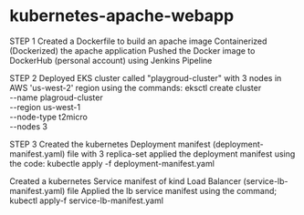 # kubernetes-apache-webapp

STEP 1
Created a Dockerfile to build an apache image
Containerized (Dockerized) the apache application
Pushed the Docker image to DockerHub (personal account) using Jenkins Pipeline

STEP 2
Deployed EKS cluster called "playgroud-cluster" with 3 nodes in AWS 'us-west-2' region
using the commands:
    eksctl create cluster \
    --name plagroud-cluster \
    --region us-west-1 \
    --node-type t2micro \
    --nodes 3

STEP 3
Created the kubernetes Deployment manifest (deployment-manifest.yaml) file with 3 replica-set
applied the deployment manifest using the code:
    kubectle apply -f deployment-manifest.yaml

Created a kubernetes Service manifest of kind Load Balancer (service-lb-manifest.yaml) file
Applied the lb service manifest using the command;
    kubectl apply-f service-lb-manifest.yaml






